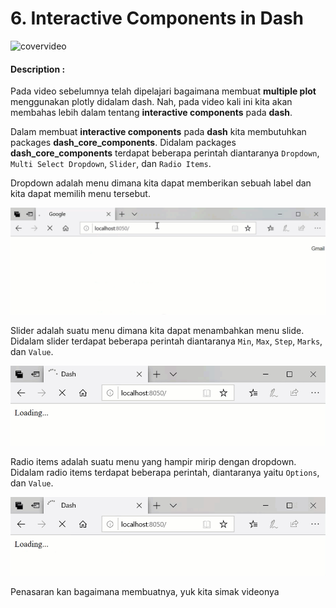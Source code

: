# 6. Interactive Components in Dash

![covervideo](http://bit.ly/makeaicovervideo)

#### **Description :**

Pada video sebelumnya telah dipelajari bagaimana membuat **multiple plot** menggunakan plotly didalam dash. Nah, pada video kali ini kita akan membahas lebih dalam tentang **interactive components** pada **dash**. 

Dalam membuat **interactive components** pada **dash** kita membutuhkan packages **dash_core_components**. Didalam packages **dash_core_components** terdapat beberapa perintah diantaranya `Dropdown`, `Multi Select Dropdown`, `Slider`, dan `Radio Items`.

Dropdown adalah menu dimana kita dapat memberikan sebuah label dan kita dapat memilih menu tersebut. 

![dropdown](https://github.com/BenedictusAryo/documents_assets/raw/master/New%20CourseMap/Beginner%20Course/7_Bonus%20Lecture%20Dash/assets/1_dropdown1.gif)

Slider adalah suatu menu dimana kita dapat menambahkan menu slide. Didalam slider terdapat beberapa perintah diantaranya `Min`, `Max`, `Step`, `Marks`, dan `Value`. 

![slider](https://github.com/BenedictusAryo/documents_assets/raw/master/New%20CourseMap/Beginner%20Course/7_Bonus%20Lecture%20Dash/assets/3_slider.gif)

Radio items adalah suatu menu yang hampir mirip dengan dropdown. Didalam radio items terdapat beberapa perintah, diantaranya yaitu `Options`, dan `Value`. 

![radio](https://github.com/BenedictusAryo/documents_assets/raw/master/New%20CourseMap/Beginner%20Course/7_Bonus%20Lecture%20Dash/assets/4_radioitems.gif)

Penasaran kan bagaimana membuatnya, yuk kita simak videonya